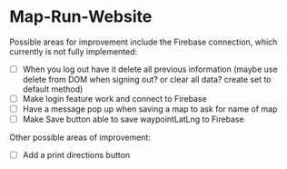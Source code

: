 # Map-Run-Website

Possible areas for improvement include the Firebase connection, which currently is not fully implemented:
- [ ] When you log out have it delete all previous information (maybe use delete from DOM when signing out? or clear all data? create set to default method)
- [ ] Make login feature work and connect to Firebase
- [ ] Have a message pop up when saving a map to ask for name of map
- [ ] Make Save button able to save waypointLatLng to Firebase

Other possible areas of improvement:
- [ ] Add a print directions button
